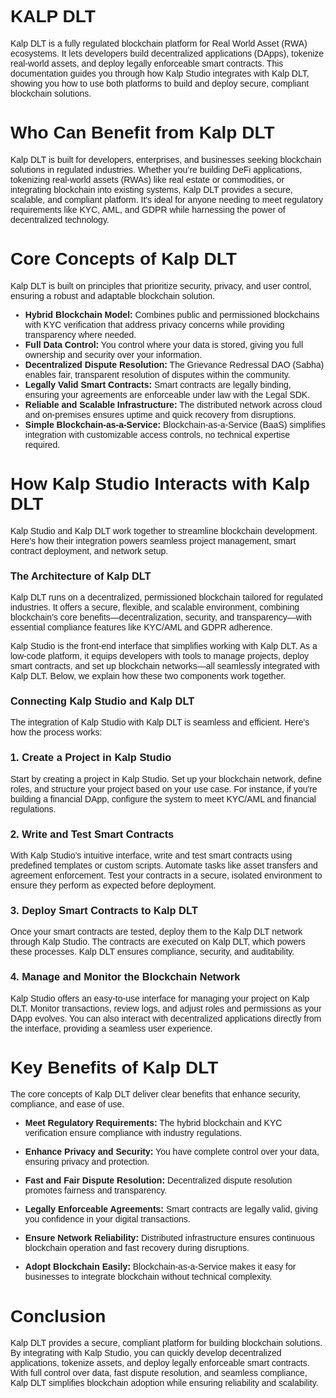 <style>  body { font-family: "Source Sans 3", sans-serif!important; }</style>

<link  href="https://fonts.googleapis.com/css2?family=Source+Sans+3:ital,wght@0,200..900;1,200..900&display=swap"  rel="stylesheet">  <link  rel="stylesheet"  href="https://fonts.googleapis.com/icon?family=Material+Icons">

# KALP DLT

Kalp DLT is a fully regulated blockchain platform for Real World Asset (RWA) ecosystems. It lets developers build decentralized applications (DApps), tokenize real-world assets, and deploy legally enforceable smart contracts. This documentation guides you through how Kalp Studio integrates with Kalp DLT, showing you how to use both platforms to build and deploy secure, compliant blockchain solutions.

# Who Can Benefit from Kalp DLT

Kalp DLT is built for developers, enterprises, and businesses seeking blockchain solutions in regulated industries. Whether you’re building DeFi applications, tokenizing real-world assets (RWAs) like real estate or commodities, or integrating blockchain into existing systems, Kalp DLT provides a secure, scalable, and compliant platform. It's ideal for anyone needing to meet regulatory requirements like KYC, AML, and GDPR while harnessing the power of decentralized technology.

# Core Concepts of Kalp DLT

Kalp DLT is built on principles that prioritize security, privacy, and user control, ensuring a robust and adaptable blockchain solution.

- **Hybrid Blockchain Model:** Combines public and permissioned blockchains with KYC verification that address privacy concerns while providing transparency where needed. 
- **Full Data Control:** You control where your data is stored, giving you full ownership and security over your information.
- **Decentralized Dispute Resolution:** The Grievance Redressal DAO (Sabha) enables fair, transparent resolution of disputes within the community.
- **Legally Valid Smart Contracts:** Smart contracts are legally binding, ensuring your agreements are enforceable under law with the Legal SDK.
- **Reliable and Scalable Infrastructure:** The distributed network across cloud and on-premises ensures uptime and quick recovery from disruptions.
- **Simple Blockchain-as-a-Service:** Blockchain-as-a-Service (BaaS) simplifies integration with customizable access controls, no technical expertise required.

# How Kalp Studio Interacts with Kalp DLT

Kalp Studio and Kalp DLT work together to streamline blockchain development. Here's how their integration powers seamless project management, smart contract deployment, and network setup.

### The Architecture of Kalp DLT

Kalp DLT runs on a decentralized, permissioned blockchain tailored for regulated industries. It offers a secure, flexible, and scalable environment, combining blockchain's core benefits—decentralization, security, and transparency—with essential compliance features like KYC/AML and GDPR adherence.

Kalp Studio is the front-end interface that simplifies working with Kalp DLT. As a low-code platform, it equips developers with tools to manage projects, deploy smart contracts, and set up blockchain networks—all seamlessly integrated with Kalp DLT. Below, we explain how these two components work together.

### Connecting Kalp Studio and Kalp DLT

The integration of Kalp Studio with Kalp DLT is seamless and efficient. Here's how the process works:

### 1. Create a Project in Kalp Studio

Start by creating a project in Kalp Studio. Set up your blockchain network, define roles, and structure your project based on your use case. For instance, if you're building a financial DApp, configure the system to meet KYC/AML and financial regulations.

### 2. Write and Test Smart Contracts

With Kalp Studio’s intuitive interface, write and test smart contracts using predefined templates or custom scripts. Automate tasks like asset transfers and agreement enforcement. Test your contracts in a secure, isolated environment to ensure they perform as expected before deployment.

### 3. Deploy Smart Contracts to Kalp DLT

Once your smart contracts are tested, deploy them to the Kalp DLT network through Kalp Studio. The contracts are executed on Kalp DLT, which powers these processes. Kalp DLT ensures compliance, security, and auditability.

### 4. Manage and Monitor the Blockchain Network

Kalp Studio offers an easy-to-use interface for managing your project on Kalp DLT. Monitor transactions, review logs, and adjust roles and permissions as your DApp evolves. You can also interact with decentralized applications directly from the interface, providing a seamless user experience.

# Key Benefits of Kalp DLT

The core concepts of Kalp DLT deliver clear benefits that enhance security, compliance, and ease of use.

- **Meet Regulatory Requirements:** The hybrid blockchain and KYC verification ensure compliance with industry regulations.

- **Enhance Privacy and Security:** You have complete control over your data, ensuring privacy and protection.

- **Fast and Fair Dispute Resolution:** Decentralized dispute resolution promotes fairness and transparency.

- **Legally Enforceable Agreements:** Smart contracts are legally valid, giving you confidence in your digital transactions.

- **Ensure Network Reliability:** Distributed infrastructure ensures continuous blockchain operation and fast recovery during disruptions.

- **Adopt Blockchain Easily:** Blockchain-as-a-Service makes it easy for businesses to integrate blockchain without technical complexity.

# Conclusion

Kalp DLT provides a secure, compliant platform for building blockchain solutions. By integrating with Kalp Studio, you can quickly develop decentralized applications, tokenize assets, and deploy legally enforceable smart contracts. With full control over data, fast dispute resolution, and seamless compliance, Kalp DLT simplifies blockchain adoption while ensuring reliability and scalability.
